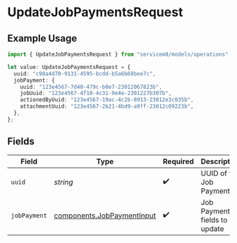 # UpdateJobPaymentsRequest

## Example Usage

```typescript
import { UpdateJobPaymentsRequest } from "servicem8/models/operations";

let value: UpdateJobPaymentsRequest = {
  uuid: "c98a4d70-9131-4595-bcdd-b5a6b68bee7c",
  jobPayment: {
    uuid: "123e4567-7d40-479c-b0e7-23012067823b",
    jobUuid: "123e4567-4f10-4c31-9e4e-2301227b307b",
    actionedByUuid: "123e4567-19ac-4c2b-8913-23012e3c035b",
    attachmentUuid: "123e4567-2b21-4bd9-a9ff-23012c09223b",
  },
};
```

## Fields

| Field                                                                    | Type                                                                     | Required                                                                 | Description                                                              |
| ------------------------------------------------------------------------ | ------------------------------------------------------------------------ | ------------------------------------------------------------------------ | ------------------------------------------------------------------------ |
| `uuid`                                                                   | *string*                                                                 | :heavy_check_mark:                                                       | UUID of the Job Payment                                                  |
| `jobPayment`                                                             | [components.JobPaymentInput](../../models/components/jobpaymentinput.md) | :heavy_check_mark:                                                       | Job Payment fields to update                                             |